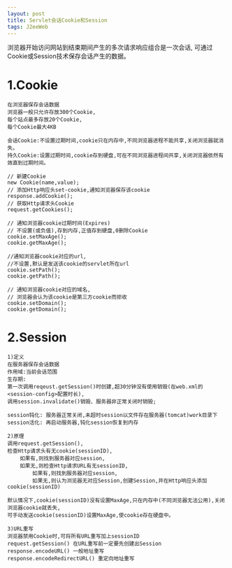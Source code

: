 ```yaml
---
layout: post
title: Servlet会话Cookie和Session
tags: J2eeWeb
---
```

浏览器开始访问网站到结束期间产生的多次请求响应组合是一次会话,
可通过Cookie或Session技术保存会话产生的数据。

# 1.Cookie
	在浏览器保存会话数据
	浏览器一般只允许存放300个Cookie,
	每个站点最多存放20个Cookie,
	每个Cookie最大4KB
	
	会话Cookie:不设置过期时间,cookie只在内存中,不同浏览器进程不能共享,关闭浏览器就消失。
	持久Cookie:设置过期时间,cookie存到硬盘,可在不同浏览器进程间共享,关闭浏览器依然有效直到过期时间。

	// 新建Cookie
	new Cookie(name,value);
	// 添加Http响应头set-cookie,通知浏览器保存该cookie
	response.addCookie();
	// 获取Http请求头Cookie
	request.getCookies();

	// 通知浏览器cookie过期时间(Expires)
	// 不设置(或负值),存到内存,正值存到硬盘,0删除Cookie
	cookie.setMaxAge();
	cookie.getMaxAge();

	//通知浏览器cookie对应的url,
	//不设置,默认是发送该cookie的servlet所在url
	cookie.setPath();
	cookie.getPath();

	// 通知浏览器cookie对应的域名,
	// 浏览器会认为该cookie是第三方cookie而拒收
	cookie.setDomain();
	cookie.getDomain();


# 2.Session
	1)定义
	在服务器保存会话数据
	作用域:当前会话范围
	生存期:
	第一次调用reqeust.getSession()时创建,超30分钟没有使用销毁(在web.xml的<session-config>配置时长),
	调用session.invalidate()销毁、服务器非正常关闭时销毁;

	session钝化: 服务器正常关闭,未超时session以文件存在服务器(tomcat)work目录下
	session活化: 再启动服务器,钝化session恢复到内存

	2)原理
	调用request.getSession(),
	检查Http请求头有无cookie(sessionID),
		如果有,则找到服务器对应session,
		如果无,则检查Http请求URL有无sessionID,
			如果有,则找到服务器对应session,
			如果无,则认为浏览器无对应Session,创建Session,并在Http响应头添加cookie(sessionID)
			
	默认情况下,cookie(sessionID)没有设置MaxAge,只在内存中(不同浏览器无法公用),关闭浏览器cookie就丢失,
	可手动发送cookie(sessionID)设置MaxAge,使cookie存在硬盘中。
	
	3)URL重写
	浏览器禁用Cookie时,可将所有URL重写加上sessionID
	request.getSession() 在URL重写前一定要先创建出Session
	response.encodeURL() 一般地址重写
	response.encodeRedirectURL() 重定向地址重写
